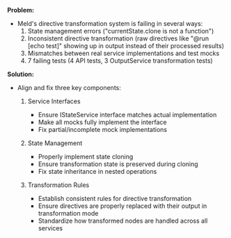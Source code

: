 **Problem:**
- Meld's directive transformation system is failing in several ways:
  1. State management errors ("currentState.clone is not a function")
  2. Inconsistent directive transformation (raw directives like "@run [echo test]" showing up in output instead of their processed results)
  3. Mismatches between real service implementations and test mocks
  4. 7 failing tests (4 API tests, 3 OutputService transformation tests)

**Solution:**

- Align and fix three key components:
  1. Service Interfaces
     - Ensure IStateService interface matches actual implementation
     - Make all mocks fully implement the interface
     - Fix partial/incomplete mock implementations
  
  2. State Management
     - Properly implement state cloning
     - Ensure transformation state is preserved during cloning
     - Fix state inheritance in nested operations
  
  3. Transformation Rules
     - Establish consistent rules for directive transformation
     - Ensure directives are properly replaced with their output in transformation mode
     - Standardize how transformed nodes are handled across all services
